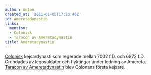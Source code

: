 ```yaml
---
author: Anton
created_at: '2011-01-05T17:23:46Z'
id: Ameretadynastin
links:
  mention:
  - Colonisk
  - Taracon av Ameretadynastin
title: Ameretadynastin
---
```


[Colonisk] kejsardynasti som regerade mellan 7002 f.D. och 6972 f.D. Grundades av legosoldater och
flyktingar under ledning av Amereta. [Taracon av Ameretadynastin] blev Colonans första kejsare.

  [Colonisk]: Colonisk
  [Taracon av Ameretadynastin]: Taracon_av_Ameretadynastin
